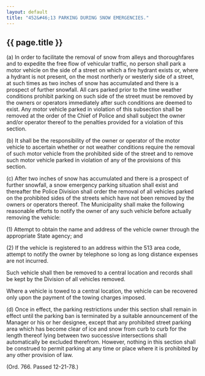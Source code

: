 ```yaml
---
layout: default 
title: "452&#46;13 PARKING DURING SNOW EMERGENCIES."
---
```


{{ page.title }}
----------------

​(a) In order to facilitate the removal of snow from alleys and
thoroughfares and to expedite the free flow of vehicular traffic, no
person shall park a motor vehicle on the side of a street on which a
fire hydrant exists or, where a hydrant is not present, on the most
northerly or westerly side of a street, at such times as two inches of
snow has accumulated and there is a prospect of further snowfall. All
cars parked prior to the time weather conditions prohibit parking on
such side of the street must be removed by the owners or operators
immediately after such conditions are deemed to exist. Any motor vehicle
parked in violation of this subsection shall be removed at the order of
the Chief of Police and shall subject the owner and/or operator thereof
to the penalties provided for a violation of this section.

​(b) It shall be the responsibility of the owner or operator of the
motor vehicle to ascertain whether or not weather conditions require the
removal of such motor vehicle from the prohibited side of the street and
to remove such motor vehicle parked in violation of any of the
provisions of this section.

​(c) After two inches of snow has accumulated and there is a prospect of
further snowfall, a snow emergency parking situation shall exist and
thereafter the Police Division shall order the removal of all vehicles
parked on the prohibited sides of the streets which have not been
removed by the owners or operators thereof. The Municipality shall make
the following reasonable efforts to notify the owner of any such vehicle
before actually removing the vehicle:

​(1) Attempt to obtain the name and address of the vehicle owner through
the appropriate State agency; and

​(2) If the vehicle is registered to an address within the 513 area
code, attempt to notify the owner by telephone so long as long distance
expenses are not incurred.

Such vehicle shall then be removed to a central location and records
shall be kept by the Division of all vehicles removed.

Where a vehicle is towed to a central location, the vehicle can be
recovered only upon the payment of the towing charges imposed.

​(d) Once in effect, the parking restrictions under this section shall
remain in effect until the parking ban is terminated by a suitable
announcement of the Manager or his or her designee, except that any
prohibited street parking area which has become clear of ice and snow
from curb to curb for the length thereof lying between two successive
intersections shall automatically be excluded therefrom. However,
nothing in this section shall be construed to permit parking at any time
or place where it is prohibited by any other provision of law.

(Ord. 766. Passed 12-21-78.)
